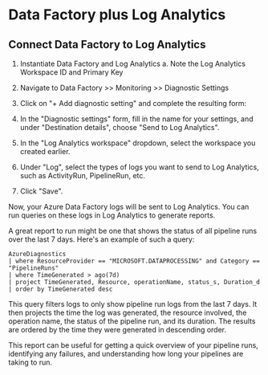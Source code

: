 # Data Factory plus Log Analytics

## Connect Data Factory to Log Analytics

1. Instantiate Data Factory and Log Analytics
   a. Note the Log Analytics Workspace ID and Primary Key
   
2. Navigate to Data Factory >> Monitoring >> Diagnostic Settings
   
3. Click on "+ Add diagnostic setting" and complete the resulting form:

   
   
6. In the "Diagnostic settings" form, fill in the name for your settings, and under "Destination details", choose "Send to Log Analytics".  
   
7. In the "Log Analytics workspace" dropdown, select the workspace you created earlier.  
   
8. Under "Log", select the types of logs you want to send to Log Analytics, such as ActivityRun, PipelineRun, etc.  
   
9. Click "Save".  
   
Now, your Azure Data Factory logs will be sent to Log Analytics. You can run queries on these logs in Log Analytics to generate reports.  
   
A great report to run might be one that shows the status of all pipeline runs over the last 7 days. Here's an example of such a query:  
   
```KQL  
AzureDiagnostics  
| where ResourceProvider == "MICROSOFT.DATAPROCESSING" and Category == "PipelineRuns"  
| where TimeGenerated > ago(7d)  
| project TimeGenerated, Resource, operationName, status_s, Duration_d  
| order by TimeGenerated desc  
```  
   
This query filters logs to only show pipeline run logs from the last 7 days. It then projects the time the log was generated, the resource involved, the operation name, the status of the pipeline run, and its duration. The results are ordered by the time they were generated in descending order.  
   
This report can be useful for getting a quick overview of your pipeline runs, identifying any failures, and understanding how long your pipelines are taking to run.
